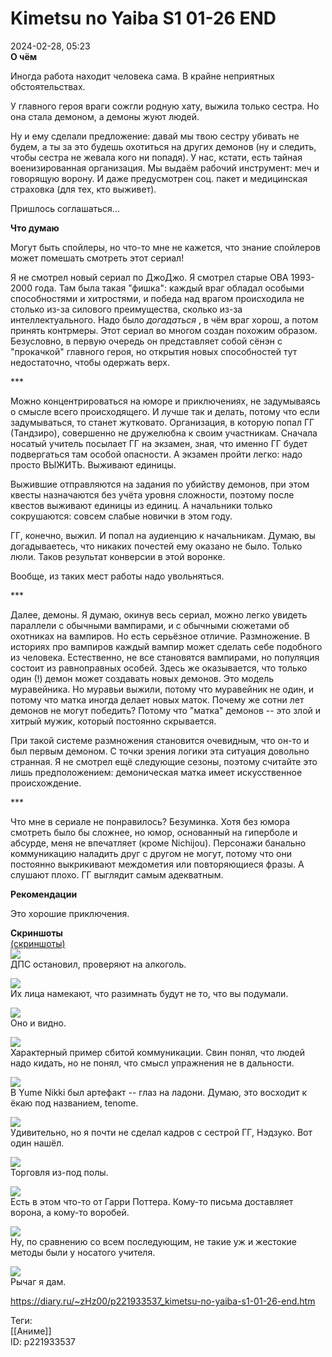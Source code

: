 Kimetsu no Yaiba S1 01-26 END
==============================

   
 2024-02-28, 05:23   
   **О чём**    
   
 Иногда работа находит человека сама. В крайне неприятных обстоятельствах.   
   
 У главного героя враги сожгли родную хату, выжила только сестра. Но она стала демоном, а демоны жуют людей.   
   
 Ну и ему сделали предложение: давай мы твою сестру убивать не будем, а ты за это будешь охотиться на других демонов (ну и следить, чтобы сестра не жевала кого ни попадя). У нас, кстати, есть тайная военизированная организация. Мы выдаём рабочий инструмент: меч и говорящую ворону. И даже предусмотрен соц. пакет и медицинская страховка (для тех, кто выживет).   
   
 Пришлось соглашаться...   
   
  **Что думаю**    
   
 Могут быть спойлеры, но что-то мне не кажется, что знание спойлеров может помешать смотреть этот сериал!   
   
 Я не смотрел новый сериал по ДжоДжо. Я смотрел старые ОВА 1993-2000 года. Там была такая "фишка": каждый враг обладал особыми способностями и хитростями, и победа над врагом происходила не столько из-за силового преимущества, сколько из-за интеллектуального. Надо было  *догадаться*  , в чём враг хорош, а потом принять контрмеры. Этот сериал во многом создан похожим образом. Безусловно, в первую очередь он представляет собой сёнэн с "прокачкой" главного героя, но открытия новых способностей тут недостаточно, чтобы одержать верх.   
   
 \*\*\*   
   
 Можно концентрироваться на юморе и приключениях, не задумываясь о смысле всего происходящего. И лучше так и делать, потому что если задумываться, то станет жутковато. Организация, в которую попал ГГ (Тандзиро), совершенно не дружелюбна к своим участникам. Сначала носатый учитель посылает ГГ на экзамен, зная, что именно ГГ будет подвергаться там особой опасности. А экзамен пройти легко: надо просто ВЫЖИТЬ. Выживают единицы.   
   
 Выжившие отправляются на задания по убийству демонов, при этом квесты назначаются без учёта уровня сложности, поэтому после квестов выживают единицы из единиц. А начальники только сокрушаются: совсем слабые новички в этом году.   
   
 ГГ, конечно, выжил. И попал на аудиенцию к начальникам. Думаю, вы догадываетесь, что никаких почестей ему оказано не было. Только люли. Таков результат конверсии в этой воронке.   
   
 Вообще, из таких мест работы надо увольняться.   
   
 \*\*\*   
   
 Далее, демоны. Я думаю, окинув весь сериал, можно легко увидеть параллели с обычными вампирами, и с обычными сюжетами об охотниках на вампиров. Но есть серьёзное отличие. Размножение. В историях про вампиров каждый вампир может сделать себе подобного из человека. Естественно, не все становятся вампирами, но популяция состоит из равноправных особей. Здесь же оказывается, что только один (!) демон может создавать новых демонов. Это модель муравейника. Но муравьи выжили, потому что муравейник не один, и потому что матка иногда делает новых маток. Почему же сотни лет демонов не могут победить? Потому что "матка" демонов -- это злой и хитрый мужик, который постоянно скрывается.   
   
 При такой системе размножения становится очевидным, что он-то и был первым демоном. С точки зрения логики эта ситуация довольно странная. Я не смотрел ещё следующие сезоны, поэтому считайте это лишь предположением: демоническая матка имеет искусственное происхождение.   
   
 \*\*\*   
   
 Что мне в сериале не понравилось? Безуминка. Хотя без юмора смотреть было бы сложнее, но юмор, основанный на гиперболе и абсурде, меня не впечатляет (кроме Nichijou). Персонажи банально коммуникацию наладить друг с другом не могут, потому что они постоянно выкрикивают междометия или повторяющиеся фразы. А слушают плохо. ГГ выглядит самым адекватным.   
   
  **Рекомендации**    
   
 Это хорошие приключения.   
   
  **Скриншоты**    
  [(скриншоты)](https://zHz00.diary.ru/p221933537.htm?index=1#linkmore221933537m1)       
 ![](https://e.radikal.host/2024/02/28/Kawaiika-Raws-Kimetsu-no-Yaiba-26-BDRip-1920x1080-HEVC-FLAC.mkv_snapshot_16.17.jpg)   
 ДПС остановил, проверяют на алкоголь.   
   
 ![](https://e.radikal.host/2024/02/28/Kawaiika-Raws-Kimetsu-no-Yaiba-24-BDRip-1920x1080-HEVC-FLAC.mkv_snapshot_07.00.jpg)   
 Их лица намекают, что разимнать будут не то, что вы подумали.   
   
 ![](https://e.radikal.host/2024/02/28/Kawaiika-Raws-Kimetsu-no-Yaiba-21-BDRip-1920x1080-HEVC-FLAC.mkv_snapshot_19.28.jpg)   
 Оно и видно.   
   
 ![](https://e.radikal.host/2024/02/28/Kawaiika-Raws-Kimetsu-no-Yaiba-16-BDRip-1920x1080-HEVC-FLAC.mkv_snapshot_11.19.jpg)   
 Характерный пример сбитой коммуникации. Свин понял, что людей надо кидать, но не понял, что смысл упражнения не в дальности.   
   
 ![](https://e.radikal.host/2024/02/28/Kawaiika-Raws-Kimetsu-no-Yaiba-08-BDRip-1920x1080-HEVC-FLAC.mkv_snapshot_17.54.jpg)   
 В Yume Nikki был артефакт -- глаз на ладони. Думаю, это восходит к ёкаю под названием, tenome.   
   
 ![](https://e.radikal.host/2024/02/28/Kawaiika-Raws-Kimetsu-no-Yaiba-07-BDRip-1920x1080-HEVC-FLAC.mkv_snapshot_16.35.jpg)   
 Удивительно, но я почти не сделал кадров с сестрой ГГ, Нэдзуко. Вот один нашёл.   
   
 ![](https://e.radikal.host/2024/02/28/Kawaiika-Raws-Kimetsu-no-Yaiba-06-BDRip-1920x1080-HEVC-FLAC.mkv_snapshot_18.28.jpg)   
 Торговля из-под полы.   
   
 ![](https://e.radikal.host/2024/02/28/Kawaiika-Raws-Kimetsu-no-Yaiba-05-BDRip-1920x1080-HEVC-FLAC.mkv_snapshot_10.39.jpg)   
 Есть в этом что-то от Гарри Поттера. Кому-то письма доставляет ворона, а кому-то воробей.   
   
 ![](https://e.radikal.host/2024/02/28/Kawaiika-Raws-Kimetsu-no-Yaiba-03-BDRip-1920x1080-HEVC-FLAC.mkv_snapshot_08.23.jpg)   
 Ну, по сравнению со всем последующим, не такие уж и жестокие методы были у носатого учителя.   
   
 ![](https://e.radikal.host/2024/02/28/Kawaiika-Raws-Kimetsu-no-Yaiba-03-BDRip-1920x1080-HEVC-FLAC.mkv_snapshot_10.39.jpg)   
 Рычаг я дам.   
      
    
 <https://diary.ru/~zHz00/p221933537_kimetsu-no-yaiba-s1-01-26-end.htm>   
   
 Теги:   
 [[Аниме]]   
 ID: p221933537